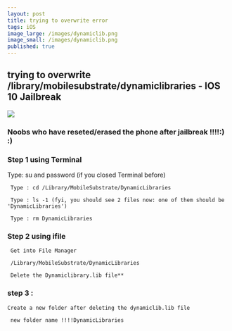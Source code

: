 ```yaml
---
layout: post
title: trying to overwrite error
tags: iOS
image_large: /images/dynamiclib.png 
image_small: /images/dynamiclib.png 
published: true
---
```


## trying to overwrite /library/mobilesubstrate/dynamiclibraries - IOS 10 Jailbreak

![]({{site.baseurl}}/images/dynamiclib.png)




### Noobs who have reseted/erased the phone after jailbreak !!!!:) :)



<!--more-->


### Step 1 using Terminal


  Type: su and password (if you closed Terminal before)
   
     Type : cd /Library/MobileSubstrate/DynamicLibraries 
    
     Type : ls -1 (fyi, you should see 2 files now: one of them should be 'DynamicLibraries')
    
     Type : rm DynamicLibraries
    

### Step 2 using ifile


	 Get into File Manager
  
     /Library/MobileSubstrate/DynamicLibraries
    
     Delete the Dynamiclibrary.lib file**
    


### step 3 :

	Create a new folder after deleting the dynamiclib.lib file
   
     new folder name !!!!DynamicLibraries
